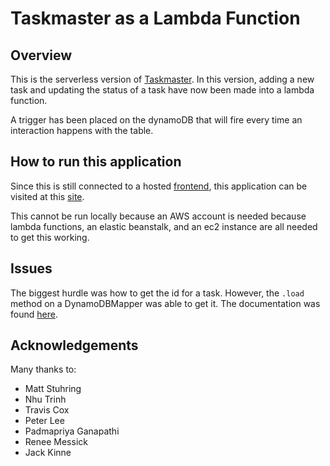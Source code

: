 # Taskmaster as a Lambda Function

## Overview
This is the serverless version of [Taskmaster](https://github.com/hotandfresh/taskmaster).  In this version, adding a new task and updating the status of a task have now been made into a lambda function.

A trigger has been placed on the dynamoDB that will fire every time an interaction happens with the table.

## How to run this application
Since this is still connected to a hosted [frontend](https://github.com/hotandfresh/taskmaster-frontend), this application can be visited at this [site](http://alltasks.s3-website-us-west-2.amazonaws.com).

This cannot be run locally because an AWS account is needed because lambda functions, an elastic beanstalk, and an ec2 instance are all needed to get this working.

## Issues
The biggest hurdle was how to get the id for a task. However, the ```.load``` method on a DynamoDBMapper was able to get it.  The documentation was found [here](https://docs.aws.amazon.com/amazondynamodb/latest/developerguide/DynamoDBMapper.Methods.html#DynamoDBMapper.Methods.load).


## Acknowledgements

Many thanks to:  

- Matt Stuhring
- Nhu Trinh
- Travis Cox
- Peter Lee
- Padmapriya Ganapathi
- Renee Messick
- Jack Kinne